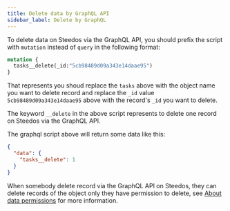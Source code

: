 ```yaml
---
title: Delete data by GraphQL API
sidebar_label: Delete by GraphQL
---
```


To delete data on Steedos via the GraphQL API, you should prefix the script with `mutation` instead of `query` in the following format:

```graphql
mutation {
  tasks__delete(_id:"5cb98489d09a343e14daae95")
}
```

That represents you shoud replace the `tasks` above with the object name you want to delete record and replace the `_id` value `5cb98489d09a343e14daae95` above with the record's `_id` you want to delete.

The keyword `__delete` in the above script represents to delete one record on Steedos via the GraphQL API.

The graphql script above will return some data like this:

```json
{
  "data": {
    "tasks__delete": 1
  }
}
```

When somebody delete record via the GraphQL API on Steedos, they can delete records of the object only they have permission to delete, see [About data permissions](/docs/api/graphql#about-data-permissions) for more information.

